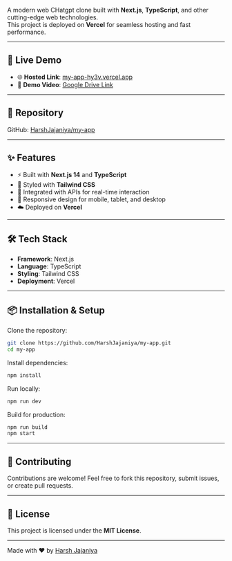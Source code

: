 A modern web CHatgpt clone built with **Next.js**, **TypeScript**, and other cutting-edge web technologies.  
This project is deployed on **Vercel** for seamless hosting and fast performance.

---

## 🚀 Live Demo
- 🌐 **Hosted Link**: [my-app-hy3v.vercel.app](https://my-app-hy3v.vercel.app/)  
- 🎥 **Demo Video**: [Google Drive Link](https://drive.google.com/file/d/1qwMbZCggGN9UZ80Pw68SSnFWxLSZmxMN/view?usp=drive_link)

---

## 📂 Repository
GitHub: [HarshJajaniya/my-app](https://github.com/HarshJajaniya/my-app.git)

---

## ✨ Features
- ⚡️ Built with **Next.js 14** and **TypeScript**
- 🎨 Styled with **Tailwind CSS**
- 🔄 Integrated with APIs for real-time interaction
- 📱 Responsive design for mobile, tablet, and desktop
- ☁️ Deployed on **Vercel**

---

## 🛠️ Tech Stack
- **Framework**: Next.js  
- **Language**: TypeScript  
- **Styling**: Tailwind CSS  
- **Deployment**: Vercel  

---

## 📦 Installation & Setup

Clone the repository:
```bash
git clone https://github.com/HarshJajaniya/my-app.git
cd my-app
````

Install dependencies:

```bash
npm install
```

Run locally:

```bash
npm run dev
```

Build for production:

```bash
npm run build
npm start
```

---

## 📌 Contributing

Contributions are welcome!
Feel free to fork this repository, submit issues, or create pull requests.

---

## 📜 License

This project is licensed under the **MIT License**.

---

Made with ❤️ by [Harsh Jajaniya](https://github.com/HarshJajaniya)
